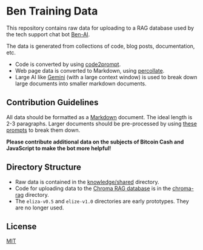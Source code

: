 # Ben Training Data

This repository contains raw data for uploading to a RAG database used by the tech support chat bot [Ben-AI](https://github.com/christroutner/ben-ai-v3).

The data is generated from collections of code, blog posts, documentation, etc.
- Code is converted by using [code2prompt](https://github.com/mufeedvh/code2prompt).
- Web page data is converted to Markdown, using [percollate](https://github.com/danburzo/percollate).
- Large AI like [Gemini](https://gemini.google.com/) (with a large context window) is used to break down large documents into smaller markdown documents.

## Contribution Guidelines

All data should be formatted as a [Markdown](https://www.markdownguide.org/basic-syntax/) document. The ideal length is 2-3 paragraphs. Larger documents should be pre-processed by using [these prompts](./knowledge/shared/websites/prompts.md) to break them down.

**Please contribute additional data on the subjects of Bitcoin Cash and JavaScript to make the bot more helpful!**

## Directory Structure

- Raw data is contained in the [knowledge/shared](./knowledge/shared) directory.
- Code for uploading data to the [Chroma RAG database](https://github.com/christroutner/chroma-rag) is in the [chroma-rag](./chroma-rag) directory.
- The `eliza-v0.5` and `elize-v1.0` directories are early prototypes. They are no longer used.

## License
[MIT](./LICENSE.md)
